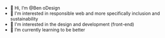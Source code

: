 - 👋 Hi, I’m @Ben oDesign
- 👀 I'm interested in responsible web and more specifically inclusion and sustainability
- 💚 I'm interested in the design and development (front-end)
- 🌱 I’m currently learning to be better

<!---
Drolz/Drolz is a ✨ special ✨ repository because its `README.md` (this file) appears on your GitHub profile.
You can click the Preview link to take a look at your changes.
--->
